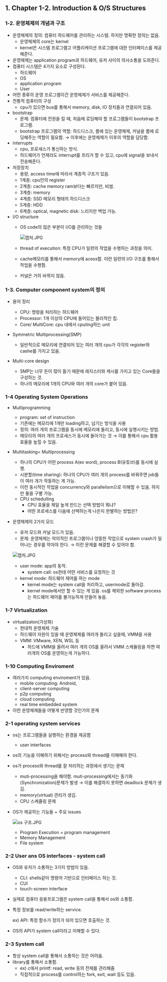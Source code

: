 ## 1. Chapter 1-2. Introduction & O/S Structures

### 1-2. 운영체제의 개념과 구조

- 운영체제의 정의: 컴퓨터 하드웨어를 관리하는 시스템. 하지만 명확한 정의는 없음.
    - 운영체제의 core는 kernel
    - kernel은 시스템 프로그램고 어플리케이션 프로그램에 대한 인터페이스를 제공해준다.
- 운영체제는 application program과 하드웨어, 유저 사이의 의사소통을 도와준다.
- 컴퓨터 시스템은 4가지 요소로 구성된다.
    - 하드웨어
    - OS
    - application program
    - User
- 어떤 종류의 운영 프로그램이건 운영체제가 서비스를 제공해준다.
- 전통적 컴퓨터의 구성
    - cpu가 있으면 bus를 통해서 memory, disk, IO 장치들과 연결되어 있음.
- bootstrap
    - 문제: 컴퓨터에 전원을 킬 때, 처음에 로딩해야 할 프로그램들이 bootstrap 프로그램.
    - bootstrap 프로그램의 역할: 하드디스크, 롬에 있는 운영체제, 커널을 롬에 로딩해주는 역할이 필요함. → 이후에는 운영체제가 이후의 역할을 담당함.
- interrupts
    - cpu, 프로세스가 통신하는 방식.
    - 하드웨어가 언제라도 interrupt를 프리거 할 수 있고, cpu에 signal을 보내서 전송해준다.
- 저장장치
    - 용량, access time에 따라서 계층적 구조가 있음.
    - 1계층: cpu안의 register
    - 2계층: cache memory ram보다는 빠르지만, 비쌈.
    - 3계층: memory
    - 4계층: SSD 메모리 형태의 하드디스크
    - 5계층: HDD
    - 6계층: optical, magnetic disk: 느리지만 백업 가능.
- I/O structure
    - OS code의 많은 부분이 I/O를 관리하는 것들
        
        ![캡처.JPG](https://s3-us-west-2.amazonaws.com/secure.notion-static.com/a99c4a2b-e555-4953-9542-75deb72b293e/캡처.jpg)
        
    - thread of execution: 특정 CPU가 일련의 작업을 수행하는 과정을 의미.
    - cache메모리를 통해서 memory에 acess함. 이런 일련의 I/O 구조를 통해서 작업을 수행함.
    - 커널은 거의 바뀌지 않음.

### 1-3. Computer component system의 정의

- 용어 정리
    - CPU: 명령을 처리하는 하드웨어
    - Processor: 1개 이상의 CPU에 들어있는 물리적인 칩.
    - Core/ MultiCore: cpu 내에서 cputing하는 unit

- Symmetric Multiprocessing(SMP)
    - 일반적으로 메모리에 연결되어 있는 여러 개의 cpu가 각각의 register와 cashe를 가지고 있음.
- Multi-core design
    - SMP는 너무 돈이 많이 들기 때문에 레지스터와 캐시를 가지고 있는 Core들을 구성하는 것.
    - 하나의 메모리에 1개의 CPU와 여러 개의 core가 붙어 있음.

### 1-4 Operating System Operations

- Multiprogramming
    - program: set of instruction
    - 기존에는 메모리에 1개만 loading하고, 넘기는 방식을 사용
    - 정의: 여러 개의 프로그램을 동시에 메모리에 돌리고, 동시에 실행시키는 방법.
    - 메모리의 여러 개의 프로세스가 동시에 돌아가는 것 → 이를 통해서 cpu 활용 효율을 높힐 수 있음.
- Multitasking= Multiprocessing
    - 하나의 CPU가 어떤 process A(ex word), process B(유튜브)를 동시에 실행.
    - 시분할(time sharing): 하나의 CPU가 여러 개의 process를 바꿔주면 job들이 여러 개가 작동하는 게 가능.
    - 이런 동시적인 작업을 concurrency와 parallelism으로 이해할 수 있음. 하지만 둘을 구별 가능.
    - CPU schedulling
        - CPU 효율을 제일 높게 만드는 선택 방법이 뭐냐?
        - 어떤 프로세스를 다음에 선택하는게 나은지 판별하는 방법은?
- 운영체제의 2가지 모드
    - 유저 모드와 커널 모드가 있음.
    - 문제: 운영체제는 악의적인 프로그램이나 엉뚱한 작업으로 system crash가 일어나는 경우를 막아야 한다. → 이런 문제를 해결할 수 있어야 함.
    
    ![캡처.JPG](https://s3-us-west-2.amazonaws.com/secure.notion-static.com/da0c78ea-f3da-45b2-9a26-8f115bc57a82/캡처.jpg)
    
    - user mode: app의 동작.
        - system call: os한테 어떤 서비스를 요청하는 것
    - kernel mode: 하드웨어 제어를 하는 mode
        - kernel mode는 system call을 처리하고, usermode로 돌아감.
        - kernel mode에서만 할 수 있는 게 있음. os를 제외한 software process는 하드웨어 제어를 불가능하게 만들어 놓음.

### 1-7 Virtualization

- virtualizaton(가상화)
    - 현대적 운영체제 기술
    - 하드웨어 자원이 있을 때 운영체제를 여러개 돌리고 싶을때, VMM을 사용
    - VMM: VMware, XEN, WSL 등
        - 하드에 VMM을 올려서 여러 개의 OS를 올려서 VMM 스케듈링을 하면 여러개의 OS를 운영하는게 가능하다.

### 1-10 Computing Enviroment

- 여러가지 computing enviroment가 있음.
    - mobile computing: Android,
    - client-server computing
    - p2p computing
    - cloud computing
    - real time embedded system
- 이런 운영체제들을 어떻게 반영할 것인가의 문제

### 2-1 operating system services

- os는 프로그램들을 실행하는 환경을 제공함
    - user interfaces
- os의 기능을 이해하기 위해서는 process와 thread를 이해해야 한다.
- os가 process와 thread를 잘 처리하는 과정에서 생기는 문제
    - muti-processing을 해야함. muti-processing에서는 동기화(Synchronization)문제가 발생 →  이를 해결하지 못하면 deadlock 문제가 생김.
    - memory(virtual) 관리가 생김.
    - CPU 스케쥴링 문제
    
- OS가 제공하는 기능들 + 주요 issues
    
    ![os 구조.JPG](https://s3-us-west-2.amazonaws.com/secure.notion-static.com/3ee349c0-714f-4627-88a6-bb1151464f95/os_구조.jpg)
    
    - Program Execution = program management
    - Memory Management
    - File system

### 2-2 User ans OS interfaces - system call

- OS와 유저가 소통하는 3가지 방법이 있음.
    - CLI: shells같이 명령어 기반으로 인터페이스 하는 것.
    - CUI
    - touch-screen interface
- 실제로 컴퓨터 응용프로그램은 system call을 통해서 os와 소통함.
- 특정 정보를 read/write하는 service.
    
    ex) API: 특정 함수가 정의가 되어 있으면 호출하는 것.
    
- OS의 API가 system call이라고 이해할 수 있다.

### 2-3 System call

- 항상 system call을 통해서 소통하는 것은 어려움.
- library를 통해서 소통함.
    - ex) c에서 printf: read, write 등의 전체를 관리해줌
    - 직접적으로 process를 control하는 fork, exit, wait 등도 있음.